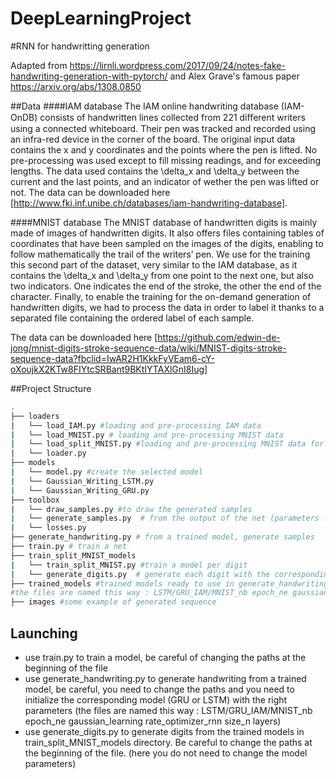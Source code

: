 # DeepLearningProject
#RNN for handwritting generation

Adapted from https://lirnli.wordpress.com/2017/09/24/notes-fake-handwriting-generation-with-pytorch/ and Alex Grave's famous paper https://arxiv.org/abs/1308.0850

##Data
####IAM database
The IAM online handwriting database (IAM-OnDB) consists of handwritten lines collected from 221 diﬀerent writers using a connected whiteboard. Their pen was tracked and recorded using an infra-red device in the corner of the board.
The original input data contains the x and y coordinates and the points where the pen is lifted. No pre-processing was used except to fill missing readings, and for exceeding lengths. The data used contains the \delta_x and \delta_y between the current and the last points, and an indicator of wether the pen was lifted or not.
The data can be downloaded here [http://www.fki.inf.unibe.ch/databases/iam-handwriting-database].

####MNIST database
The MNIST database of handwritten digits is mainly made of images of handwritten digits. It also offers files containing tables of coordinates that have been sampled on the images of the digits, enabling to follow mathematically the trail of the writers’ pen.
We use for the training this second part of the dataset, very similar to the IAM database, as it contains the \delta_x and \delta_y from one point to the next one, but also two indicators. One indicates the end of the stroke, the other the end of the character.
Finally, to enable the training for the on-demand generation of handwritten digits, we had to process the data in order to label it thanks to a separated file containing the ordered label of each sample.

The data can be downloaded here [https://github.com/edwin-de-jong/mnist-digits-stroke-sequence-data/wiki/MNIST-digits-stroke-sequence-data?fbclid=IwAR2H1KkkFyVEam6-cY-oXoujkX2KTw8FIYtcSRBant9BKtIYTAXlGnI8Iug]

##Project Structure

```bash
.
├── loaders
|   └── load_IAM.py #loading and pre-processing IAM data
|   └── load_MNIST.py # loading and pre-processing MNIST data
|   └── load_split_MNIST.py #loading and pre-processing MNIST data for the train split models
|   └── loader.py
├── models
|   └── model.py #create the selected model
|   └── Gaussian_Writing_LSTM.py
|   └── Gaussian_Writing_GRU.py
├── toolbox
|   └── draw_samples.py #to draw the generated samples
|   └── generate_samples.py  # from the output of the net (parameters for a gaussian mixture model and bernoulli), generate the points
|   └── losses.py
├── generate_handwriting.py # from a trained model, generate samples
├── train.py # train a net
├── train_split_MNIST_models
|   └── train_split_MNIST.py #train a model per digit
|   └── generate_digits.py  # generate each digit with the corresponding trained model
├── trained_models #trained models ready to use in generate_handwriting.py
#the files are named this way : LSTM/GRU_IAM/MNIST_nb epoch_ne gaussian_learning rate_optimizer_rnn size_n layers
├── images #some example of generated sequence
```

## Launching

- use train.py to train a model, be careful of changing the paths at the beginning of the file
- use generate_handwriting.py to generate handwriting from a trained model, be careful, you need to change the paths and you need to initialize the corresponding model (GRU or LSTM) with the right parameters (the files are named this way : LSTM/GRU_IAM/MNIST_nb epoch_ne gaussian_learning rate_optimizer_rnn size_n layers)
- use generate_digits.py to generate digits from the trained models in train_split_MNIST_models directory. Be careful to change the paths at the beginning of the file. (here you do not need to change the model parameters)



